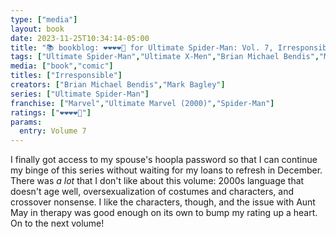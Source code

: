 ```yaml
---
type: ["media"]
layout: book
date: 2023-11-25T10:34:14-05:00
title: "📚 bookblog: ❤️❤️❤️❤️🖤 for Ultimate Spider-Man: Vol. 7, Irresponsible, by Brian Michael Bendis and Mark Bagley"
tags: ["Ultimate Spider-Man","Ultimate X-Men","Brian Michael Bendis","Mark Bagley","comics"]
media: ["book","comic"]
titles: ["Irresponsible"]
creators: ["Brian Michael Bendis","Mark Bagley"]
series: ["Ultimate Spider-Man"]
franchise: ["Marvel","Ultimate Marvel (2000)","Spider-Man"]
ratings: ["❤️❤️❤️❤️🖤"]
params:
  entry: Volume 7
---
```


I finally got access to my spouse's hoopla password so that I can continue my binge of this series without waiting for my loans to refresh in December. There was *a lot* that I don't like about this volume: 2000s language that doesn't age well, oversexualization of costumes and characters, and crossover nonsense. I like the characters, though, and the issue with Aunt May in therapy was good enough on its own to bump my rating up a heart. On to the next volume!
